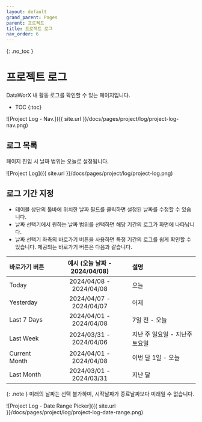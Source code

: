 ```yaml
---
layout: default
grand_parent: Pages
parent: 프로젝트
title: 프로젝트 로그
nav_order: 6
---
```


{: .no_toc }
# 프로젝트 로그
DataWorX 내 활동 로그를 확인할 수 있는 페이지입니다. 

- TOC
{:toc}

![Project Log - Nav.]({{ site.url }}/docs/pages/project/log/project-log-nav.png)

## 로그 목록
페이지 진입 시 날짜 범위는 오늘로 설정됩니다. 

![Project Log]({{ site.url }}/docs/pages/project/log/project-log.png)


## 로그 기간 지정
- 테이블 상단의 툴바에 위치한 날짜 필드를 클릭하면 설정된 날짜를 수정할 수 있습니다.
- 날짜 선택기에서 원하는 날짜 범위를 선택하면 해당 기간의 로그가 화면에 나타납니다.
- 날짜 선택기 좌측의 바로가기 버튼을 사용하면 특정 기간의 로그를 쉽게 확인할 수 있습니다. 제공되는 바로가기 버튼은 다음과 같습니다.

| 바로가기 버튼  | 예시 (오늘 날짜 - 2024/04/08) | 설명  |
| :------------ | :--------------------------: | :--- |
| Today         | 2024/04/08 - 2024/04/08      | 오늘 |
| Yesterday     | 2024/04/07 - 2024/04/07      | 어제 |
| Last 7 Days   | 2024/04/01 - 2024/04/08      | 7일 전 - 오늘 |
| Last Week     | 2024/03/31 - 2024/04/06      | 지난 주 일요일 - 지난주 토요일 |
| Current Month | 2024/04/01 - 2024/04/08      | 이번 달 1일 - 오늘 |
| Last Month    | 2024/03/01 - 2024/03/31      | 지난 달 |

{: .note }
미래의 날짜는 선택 불가하며, 시작날짜가 종료날짜보다 미래일 수 없습니다.

![Project Log - Date Range Picker]({{ site.url }}/docs/pages/project/log/project-log-date-range.png)
